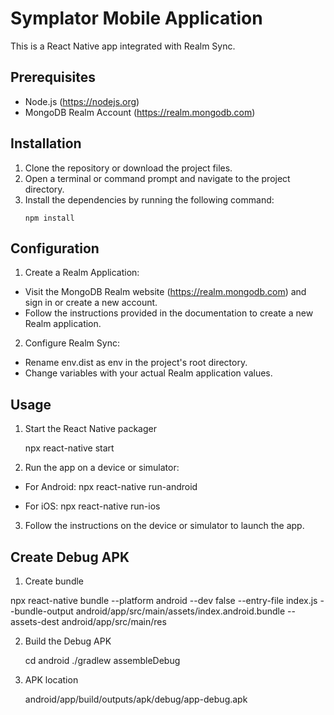 # Symplator Mobile Application

This is a React Native app integrated with Realm Sync.

## Prerequisites

- Node.js (https://nodejs.org)
- MongoDB Realm Account (https://realm.mongodb.com)

## Installation

1. Clone the repository or download the project files.
2. Open a terminal or command prompt and navigate to the project directory.
3. Install the dependencies by running the following command:
   ```shell
   npm install

## Configuration

1. Create a Realm Application:

 - Visit the MongoDB Realm website (https://realm.mongodb.com) and sign in or create a new account.
 - Follow the instructions provided in the documentation to create a new Realm application.

2. Configure Realm Sync:

 - Rename env.dist as env in the project's root directory.
 - Change variables with your actual Realm application values.

## Usage

1. Start the React Native packager

   npx react-native start

2. Run the app on a device or simulator:

  - For Android:
   npx react-native run-android
 
  - For iOS:
   npx react-native run-ios

3. Follow the instructions on the device or simulator to launch the app.
 
## Create Debug APK 

1) Create bundle

npx react-native bundle 
   --platform android 
   --dev false 
   --entry-file index.js 
   --bundle-output android/app/src/main/assets/index.android.bundle 
   --assets-dest android/app/src/main/res

2) Build the Debug APK

   cd android
   ./gradlew assembleDebug

3) APK location 
   
   android/app/build/outputs/apk/debug/app-debug.apk

